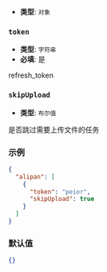 - **类型**: `对象`

### `token`

- **类型**: `字符串`
- **必填**: 是

refresh_token

### `skipUpload`

- **类型**: `布尔值`

是否跳过需要上传文件的任务

### 示例

```json
{
  "alipan": [
    {
      "token": "peior",
      "skipUpload": true
    }
  ]
}
```

### 默认值

```json
{}
```
